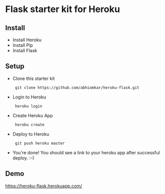 Flask starter kit for Heroku
============================

Install
-------

 - Install Heroku
 - Install Pip
 - Install Flask

Setup
-----

 - Clone this starter kit 

        git clone https://github.com/abhiomkar/heroku-flask.git

 - Login to Heroku

        heroku login

 - Create Heroku App

        heroku create

 - Deploy to Heroku

        git push heroku master

 - You're done! You should see a link to your heroku app after successful deploy. :-)

Demo
----

https://heroku-flask.herokuapp.com/
